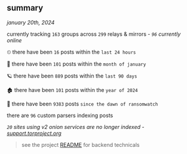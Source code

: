 
## summary
_january 20th, 2024_

currently tracking `163` groups across `299` relays & mirrors - _`96` currently online_

⏲ there have been `16` posts within the `last 24 hours`

🦈 there have been `101` posts within the `month of january`

🪐 there have been `889` posts within the `last 90 days`

🏚 there have been `101` posts within the `year of 2024`

🦕 there have been `9383` posts `since the dawn of ransomwatch`

there are `96` custom parsers indexing posts

_`20` sites using v2 onion services are no longer indexed - [support.torproject.org](https://support.torproject.org/onionservices/v2-deprecation/)_

> see the project [README](https://github.com/joshhighet/ransomwatch#ransomwatch--) for backend technicals

